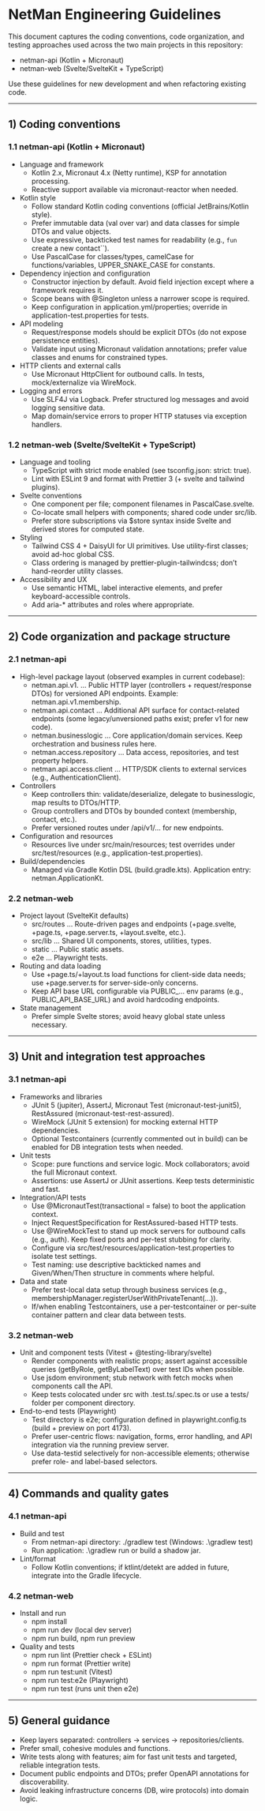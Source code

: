 # NetMan Engineering Guidelines

This document captures the coding conventions, code organization, and testing approaches used across the two main projects in this repository:

- netman-api (Kotlin + Micronaut)
- netman-web (Svelte/SvelteKit + TypeScript)

Use these guidelines for new development and when refactoring existing code.

---

## 1) Coding conventions

### 1.1 netman-api (Kotlin + Micronaut)
- Language and framework
  - Kotlin 2.x, Micronaut 4.x (Netty runtime), KSP for annotation processing.
  - Reactive support available via micronaut-reactor when needed.
- Kotlin style
  - Follow standard Kotlin coding conventions (official JetBrains/Kotlin style).
  - Prefer immutable data (val over var) and data classes for simple DTOs and value objects.
  - Use expressive, backticked test names for readability (e.g., `fun `create a new contact``).
  - Use PascalCase for classes/types, camelCase for functions/variables, UPPER_SNAKE_CASE for constants.
- Dependency injection and configuration
  - Constructor injection by default. Avoid field injection except where a framework requires it.
  - Scope beans with @Singleton unless a narrower scope is required.
  - Keep configuration in application.yml/properties; override in application-test.properties for tests.
- API modeling
  - Request/response models should be explicit DTOs (do not expose persistence entities).
  - Validate input using Micronaut validation annotations; prefer value classes and enums for constrained types.
- HTTP clients and external calls
  - Use Micronaut HttpClient for outbound calls. In tests, mock/externalize via WireMock.
- Logging and errors
  - Use SLF4J via Logback. Prefer structured log messages and avoid logging sensitive data.
  - Map domain/service errors to proper HTTP statuses via exception handlers.

### 1.2 netman-web (Svelte/SvelteKit + TypeScript)
- Language and tooling
  - TypeScript with strict mode enabled (see tsconfig.json: strict: true).
  - Lint with ESLint 9 and format with Prettier 3 (+ svelte and tailwind plugins).
- Svelte conventions
  - One component per file; component filenames in PascalCase.svelte.
  - Co-locate small helpers with components; shared code under src/lib.
  - Prefer store subscriptions via $store syntax inside Svelte and derived stores for computed state.
- Styling
  - Tailwind CSS 4 + DaisyUI for UI primitives. Use utility-first classes; avoid ad-hoc global CSS.
  - Class ordering is managed by prettier-plugin-tailwindcss; don’t hand-reorder utility classes.
- Accessibility and UX
  - Use semantic HTML, label interactive elements, and prefer keyboard-accessible controls.
  - Add aria-* attributes and roles where appropriate.

---

## 2) Code organization and package structure

### 2.1 netman-api
- High-level package layout (observed examples in current codebase):
  - netman.api.v1.<domain> … Public HTTP layer (controllers + request/response DTOs) for versioned API endpoints. Example: netman.api.v1.membership.
  - netman.api.contact … Additional API surface for contact-related endpoints (some legacy/unversioned paths exist; prefer v1 for new code).
  - netman.businesslogic … Core application/domain services. Keep orchestration and business rules here.
  - netman.access.repository … Data access, repositories, and test property helpers.
  - netman.api.access.client … HTTP/SDK clients to external services (e.g., AuthenticationClient).
- Controllers
  - Keep controllers thin: validate/deserialize, delegate to businesslogic, map results to DTOs/HTTP.
  - Group controllers and DTOs by bounded context (membership, contact, etc.).
  - Prefer versioned routes under /api/v1/... for new endpoints.
- Configuration and resources
  - Resources live under src/main/resources; test overrides under src/test/resources (e.g., application-test.properties).
- Build/dependencies
  - Managed via Gradle Kotlin DSL (build.gradle.kts). Application entry: netman.ApplicationKt.

### 2.2 netman-web
- Project layout (SvelteKit defaults)
  - src/routes … Route-driven pages and endpoints (+page.svelte, +page.ts, +page.server.ts, +layout.svelte, etc.).
  - src/lib … Shared UI components, stores, utilities, types.
  - static … Public static assets.
  - e2e … Playwright tests.
- Routing and data loading
  - Use +page.ts/+layout.ts load functions for client-side data needs; use +page.server.ts for server-side-only concerns.
  - Keep API base URL configurable via PUBLIC_… env params (e.g., PUBLIC_API_BASE_URL) and avoid hardcoding endpoints.
- State management
  - Prefer simple Svelte stores; avoid heavy global state unless necessary.

---

## 3) Unit and integration test approaches

### 3.1 netman-api
- Frameworks and libraries
  - JUnit 5 (jupiter), AssertJ, Micronaut Test (micronaut-test-junit5), RestAssured (micronaut-test-rest-assured).
  - WireMock (JUnit 5 extension) for mocking external HTTP dependencies.
  - Optional Testcontainers (currently commented out in build) can be enabled for DB integration tests when needed.
- Unit tests
  - Scope: pure functions and service logic. Mock collaborators; avoid the full Micronaut context.
  - Assertions: use AssertJ or JUnit assertions. Keep tests deterministic and fast.
- Integration/API tests
  - Use @MicronautTest(transactional = false) to boot the application context.
  - Inject RequestSpecification for RestAssured-based HTTP tests.
  - Use @WireMockTest to stand up mock servers for outbound calls (e.g., auth). Keep fixed ports and per-test stubbing for clarity.
  - Configure via src/test/resources/application-test.properties to isolate test settings.
  - Test naming: use descriptive backticked names and Given/When/Then structure in comments where helpful.
- Data and state
  - Prefer test-local data setup through business services (e.g., membershipManager.registerUserWithPrivateTenant(...)).
  - If/when enabling Testcontainers, use a per-testcontainer or per-suite container pattern and clear data between tests.

### 3.2 netman-web
- Unit and component tests (Vitest + @testing-library/svelte)
  - Render components with realistic props; assert against accessible queries (getByRole, getByLabelText) over test IDs when possible.
  - Use jsdom environment; stub network with fetch mocks when components call the API.
  - Keep tests colocated under src with .test.ts/.spec.ts or use a tests/ folder per component directory.
- End-to-end tests (Playwright)
  - Test directory is e2e; configuration defined in playwright.config.ts (build + preview on port 4173).
  - Prefer user-centric flows: navigation, forms, error handling, and API integration via the running preview server.
  - Use data-testid selectively for non-accessible elements; otherwise prefer role- and label-based selectors.

---

## 4) Commands and quality gates

### 4.1 netman-api
- Build and test
  - From netman-api directory: ./gradlew test (Windows: .\gradlew test)
  - Run application: .\gradlew run or build a shadow jar.
- Lint/format
  - Follow Kotlin conventions; if ktlint/detekt are added in future, integrate into the Gradle lifecycle.

### 4.2 netman-web
- Install and run
  - npm install
  - npm run dev (local dev server)
  - npm run build, npm run preview
- Quality and tests
  - npm run lint (Prettier check + ESLint)
  - npm run format (Prettier write)
  - npm run test:unit (Vitest)
  - npm run test:e2e (Playwright)
  - npm run test (runs unit then e2e)

---

## 5) General guidance
- Keep layers separated: controllers → services → repositories/clients.
- Prefer small, cohesive modules and functions.
- Write tests along with features; aim for fast unit tests and targeted, reliable integration tests.
- Document public endpoints and DTOs; prefer OpenAPI annotations for discoverability.
- Avoid leaking infrastructure concerns (DB, wire protocols) into domain logic.
